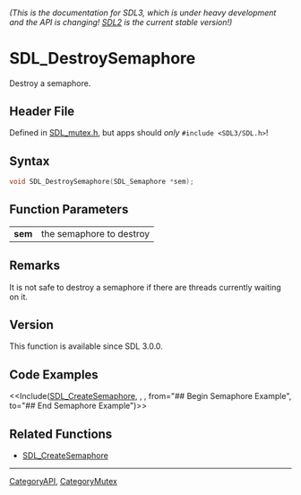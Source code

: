 ###### (This is the documentation for SDL3, which is under heavy development and the API is changing! [SDL2](https://wiki.libsdl.org/SDL2/) is the current stable version!)
# SDL_DestroySemaphore

Destroy a semaphore.

## Header File

Defined in [SDL_mutex.h](https://github.com/libsdl-org/SDL/blob/main/include/SDL3/SDL_mutex.h), but apps should _only_ `#include <SDL3/SDL.h>`!

## Syntax

```c
void SDL_DestroySemaphore(SDL_Semaphore *sem);

```

## Function Parameters

|             |                          |
| ----------- | ------------------------ |
| **sem**     | the semaphore to destroy |

## Remarks

It is not safe to destroy a semaphore if there are threads currently
waiting on it.

## Version

This function is available since SDL 3.0.0.

## Code Examples

<<Include([SDL_CreateSemaphore](SDL_CreateSemaphore), , , from="## Begin Semaphore Example", to="## End Semaphore Example")>>

## Related Functions

* [SDL_CreateSemaphore](SDL_CreateSemaphore)

----
[CategoryAPI](CategoryAPI), [CategoryMutex](CategoryMutex)


